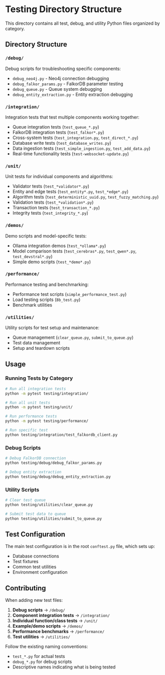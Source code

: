 # Testing Directory Structure

This directory contains all test, debug, and utility Python files organized by category.

## Directory Structure

### `/debug/`
Debug scripts for troubleshooting specific components:
- `debug_neo4j.py` - Neo4j connection debugging
- `debug_falkor_params.py` - FalkorDB parameter testing
- `debug_queue.py` - Queue system debugging
- `debug_entity_extraction.py` - Entity extraction debugging

### `/integration/`
Integration tests that test multiple components working together:
- Queue integration tests (`test_queue_*.py`)
- FalkorDB integration tests (`test_falkor*.py`)
- Cross-system tests (`test_integration.py`, `test_direct_*.py`)
- Database write tests (`test_database_writes.py`)
- Data ingestion tests (`test_simple_ingestion.py`, `test_add_data.py`)
- Real-time functionality tests (`test-websocket-update.py`)

### `/unit/`
Unit tests for individual components and algorithms:
- Validator tests (`test_*validator*.py`)
- Entity and edge tests (`test_entity*.py`, `test_*edge*.py`)
- Algorithm tests (`test_deterministic_uuid.py`, `test_fuzzy_matching.py`)
- Validation tests (`test_*validation*.py`)
- Transaction tests (`test_transaction_*.py`)
- Integrity tests (`test_integrity_*.py`)

### `/demos/`
Demo scripts and model-specific tests:
- Ollama integration demos (`test_*ollama*.py`)
- Model comparison tests (`test_cerebras*.py`, `test_qwen*.py`, `test_devstral*.py`)
- Simple demo scripts (`test_*demo*.py`)

### `/performance/`
Performance testing and benchmarking:
- Performance test scripts (`simple_performance_test.py`)
- Load testing scripts (`8b_test.py`)
- Benchmark utilities

### `/utilities/`
Utility scripts for test setup and maintenance:
- Queue management (`clear_queue.py`, `submit_to_queue.py`)
- Test data management
- Setup and teardown scripts

## Usage

### Running Tests by Category

```bash
# Run all integration tests
python -m pytest testing/integration/

# Run all unit tests  
python -m pytest testing/unit/

# Run performance tests
python -m pytest testing/performance/

# Run specific test
python testing/integration/test_falkordb_client.py
```

### Debug Scripts

```bash
# Debug FalkorDB connection
python testing/debug/debug_falkor_params.py

# Debug entity extraction
python testing/debug/debug_entity_extraction.py
```

### Utility Scripts

```bash
# Clear test queue
python testing/utilities/clear_queue.py

# Submit test data to queue
python testing/utilities/submit_to_queue.py
```

## Test Configuration

The main test configuration is in the root `conftest.py` file, which sets up:
- Database connections
- Test fixtures
- Common test utilities
- Environment configuration

## Contributing

When adding new test files:

1. **Debug scripts** → `/debug/`
2. **Component integration tests** → `/integration/`
3. **Individual function/class tests** → `/unit/`
4. **Example/demo scripts** → `/demos/`
5. **Performance benchmarks** → `/performance/`
6. **Test utilities** → `/utilities/`

Follow the existing naming conventions:
- `test_*.py` for actual tests
- `debug_*.py` for debug scripts
- Descriptive names indicating what is being tested